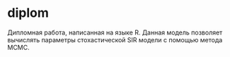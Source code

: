 # diplom

Дипломная работа, написанная на языке R.
Данная модель позволяет вычислять параметры стохастической SIR модели
с помощью метода MCMC.
